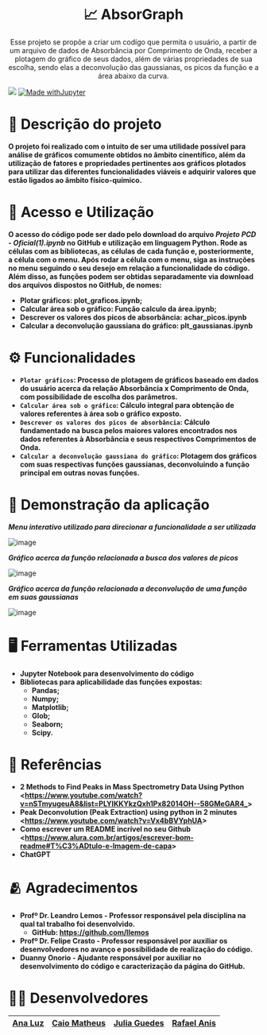<h1 align="center">
    📈 AbsorGraph  </a>
</h1>
<p align="center"> Esse projeto se propõe a criar um codígo que permita o usuário, a partir de um arquivo de dados de Absorbância por Comprimento de Onda, receber a plotagem do gráfico de seus dados, além de várias propriedades de sua escolha, sendo elas a deconvolução das gaussianas, os picos da função e a área abaixo da curva.</p>

<img loading="lazy" src="http://img.shields.io/static/v1?label=STATUS&message=EM%20DESENVOLVIMENTO&color=GREEN&style=for-the-badge"/>  [![Made withJupyter](https://img.shields.io/badge/Made%20with-Jupyter-orange?style=for-the-badge&logo=Jupyter)](https://jupyter.org/try) 

# 📄 Descrição do projeto
**O projeto foi realizado com o intuito de ser uma utilidade possível para análise de gráficos comumente obtidos no âmbito cinentífico, além da utilização de fatores e propriedades pertinentes aos gráficos plotados para utilizar das diferentes funcionalidades viáveis e adquirir valores que estão ligados ao âmbito físico-químico.**  

# 📁 Acesso e Utilização

**O acesso do código pode ser dado pelo download do arquivo *Projeto PCD - Oficial(1).ipynb* no GitHub e utilização em linguagem Python. Rode as células com as bibliotecas, as células de cada função e, posteriormente, a célula com o menu. Após rodar a célula com o menu, siga as instruções no menu seguindo o seu desejo em relação a funcionalidade do código.**
**Além disso, as funções podem ser obtidas separadamente via download dos arquivos dispostos no GitHub, de nomes:**

- **Plotar gráficos: plot_graficos.ipynb;**
- **Calcular área sob o gráfico: Função calculo da área.ipynb;**
- **Descrever os valores dos picos de absorbância: achar_picos.ipynb**
- **Calcular a deconvolução gaussiana do gráfico: plt_gaussianas.ipynb**

# ⚙️ Funcionalidades

- **`Plotar gráficos`: Processo de plotagem de gráficos baseado em dados do usuário acerca da relação Absorbância x Comprimento de Onda, com possibilidade de escolha dos parâmetros.**
- **`Calcular área sob o gráfico`: Cálculo integral para obtenção de valores referentes à área sob o gráfico exposto.** 
- **`Descrever os valores dos picos de absorbância`: Cálculo fundamentado na busca pelos maiores valores encontrados nos dados referentes à Absorbância e seus respectivos Comprimentos de Onda.** 
- **`Calcular a deconvolução gaussiana do gráfico`: Plotagem dos gráficos com suas respectivas funções gaussianas, deconvoluindo a função principal em outras novas funções.**

# 🎥 Demonstração da aplicação 
***Menu interativo utilizado para direcionar a funcionalidade a ser utilizada***

![image](https://github.com/Caiomld/AbsorGraph/assets/172424922/7cc166c6-7f69-4616-a784-268f2c9a5ab6)

***Gráfico acerca da função relacionada a busca dos valores de picos***
 
![image](https://github.com/Caiomld/AbsorGraph/assets/172424922/9250f435-1794-45ce-84e4-8e12c80d9fbe)

***Gráfico acerca da função relacionada a deconvolução de uma função em suas gaussianas***

![image](https://github.com/Caiomld/AbsorGraph/assets/172424922/b582874f-30d3-415b-addd-bfa834ba7f01)

# 🖥️ Ferramentas Utilizadas
- **Jupyter Notebook para desenvolvimento do código**
- **Bibliotecas para aplicabilidade das funções expostas:**
    - **Pandas;**
    - **Numpy;**
    - **Matplotlib;**
    - **Glob;**
    - **Seaborn;**
    - **Scipy.**

# 🔎 Referências 
- **2 Methods to Find Peaks in Mass Spectrometry Data Using Python <<https://www.youtube.com/watch?v=nSTmyugeuA8&list=PLYlKKYkzQxh1Px82014OH--58GMeGAR4_>>**
- **Peak Deconvolution (Peak Extraction) using python in 2 minutes <<https://www.youtube.com/watch?v=Vx4bBVYphUA>>**
- **Como escrever um README incrível no seu Github <<https://www.alura.com.br/artigos/escrever-bom-readme#T%C3%ADtulo-e-Imagem-de-capa>>**
- **ChatGPT**

# 🫂 Agradecimentos
- **Profº Dr. Leandro Lemos - Professor responsável pela disciplina na qual tal trabalho foi desenvolvido.**
    - **GitHub: <https://github.com/llemos>**
- **Profº Dr. Felipe Crasto - Professor responsável por auxiliar os desenvolvedores no avanço e possibilidade de realização do código.**
- **Duanny Onorio - Ajudante responsável por auxiliar no desenvolvimento do código e caracterização da página do GitHub.**

# 👨‍💻 Desenvolvedores

| [Ana Luz </sub>](https://github.com/LuzMendes) |  [Caio Matheus </sub>](https://github.com/Caiomld) |  [Julia Guedes </sub>](https://github.com/JuliaGuedesASantos) |  [Rafael Anis </sub>](https://github.com/RafaelShaikhzadeh) |
| :---: | :---: | :---: | :---: |
